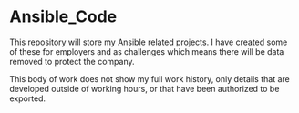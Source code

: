 # Ansible_Code
This repository will store my Ansible related projects. I have created some of these for employers and as challenges which means there will be data removed to protect the company. 

This body of work does not show my full work history, only details that are developed outside of working hours, or that have been authorized to be exported. 

